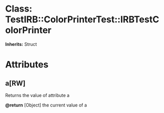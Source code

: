 # Class: TestIRB::ColorPrinterTest::IRBTestColorPrinter
**Inherits:** Struct
    



# Attributes
## a[RW] [](#attribute-i-a)
Returns the value of attribute a

**@return** [Object] the current value of a


